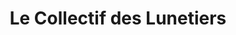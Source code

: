 ---
title: "Le Collectif des Lunetiers"
url: /aigues-mortes/le-collectif-des-lunetiers/
shop: Optiker
---